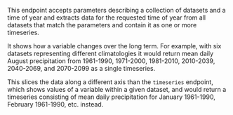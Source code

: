 This endpoint accepts parameters describing a collection of datasets and a time of year and extracts data for the requested time of year from all datasets that match the parameters and contain it as one or more timeseries.

It shows how a variable changes over the long term. For example, with six datasets representing different climatologies it would return mean daily  August precipitation from 1961-1990, 1971-2000, 1981-2010, 2010-2039, 2040-2069, and 2070-2099 as a single timeseries.

This slices the data along a different axis than the `timeseries` endpoint, which shows values of a variable within a given dataset, and would return a timeseries consisting of mean daily precipitation for January 1961-1990, February 1961-1990, etc. instead.